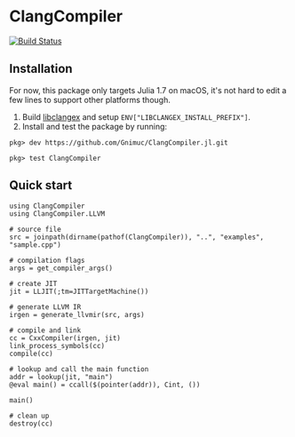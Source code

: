 # ClangCompiler

[![Build Status](https://github.com/Gnimuc/ClangCompiler.jl/workflows/CI/badge.svg)](https://github.com/Gnimuc/ClangCompiler.jl/actions)

## Installation

For now, this package only targets Julia 1.7 on macOS, it's not hard to edit a few lines to support other platforms though.

1. Build [libclangex](https://github.com/Gnimuc/libclangex) and setup `ENV["LIBCLANGEX_INSTALL_PREFIX"]`.
2. Install and test the package by running:
```
pkg> dev https://github.com/Gnimuc/ClangCompiler.jl.git

pkg> test ClangCompiler
```

## Quick start

```
using ClangCompiler
using ClangCompiler.LLVM

# source file
src = joinpath(dirname(pathof(ClangCompiler)), "..", "examples", "sample.cpp")

# compilation flags
args = get_compiler_args()

# create JIT
jit = LLJIT(;tm=JITTargetMachine())

# generate LLVM IR
irgen = generate_llvmir(src, args)

# compile and link
cc = CxxCompiler(irgen, jit)
link_process_symbols(cc)
compile(cc)

# lookup and call the main function 
addr = lookup(jit, "main")
@eval main() = ccall($(pointer(addr)), Cint, ())

main()

# clean up
destroy(cc)
```
